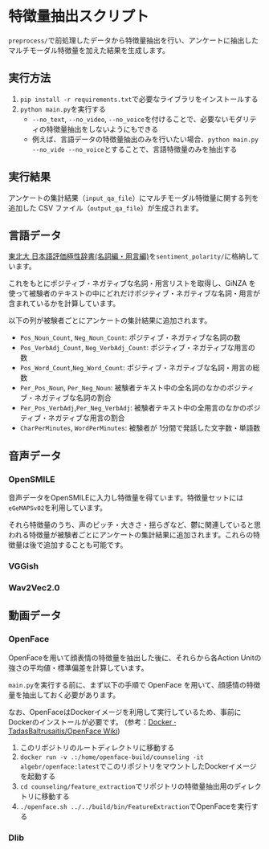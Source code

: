 # 特徴量抽出スクリプト

`preprocess/`で前処理したデータから特徴量抽出を行い、アンケートに抽出したマルチモーダル特徴量を加えた結果を生成します。

## 実行方法

1. `pip install -r requirements.txt`で必要なライブラリをインストールする
2. `python main.py`を実行する
   - `--no_text`, `--no_video`, `--no_voice`を付けることで、必要ないモダリティの特徴量抽出をしないようにもできる
   - 例えば、言語データの特徴量抽出のみを行いたい場合、`python main.py --no_vide --no_voice`とすることで、言語特徴量のみを抽出する

## 実行結果

アンケートの集計結果（`input_qa_file`）にマルチモーダル特徴量に関する列を追加した CSV ファイル（`output_qa_file`）が生成されます。

## 言語データ

[東北大 日本語評価極性辞書(名詞編・用言編)](https://www.cl.ecei.tohoku.ac.jp/Open_Resources-Japanese_Sentiment_Polarity_Dictionary.html)を`sentiment_polarity/`に格納しています。

これをもとにポジティブ・ネガティブな名詞・用言リストを取得し、GiNZA を使って被験者のテキストの中にどれだけポジティブ・ネガティブな名詞・用言が含まれているかを計算しています。

以下の列が被験者ごとにアンケートの集計結果に追加されます。

- `Pos_Noun_Count`, `Neg_Noun_Count`: ポジティブ・ネガティブな名詞の数
- `Pos_VerbAdj_Count`, `Neg_VerbAdj_Count`: ポジティブ・ネガティブな用言の数
- `Pos_Word_Count`,`Neg_Word_Count`: ポジティブ・ネガティブな名詞・用言の総数
- `Per_Pos_Noun`, `Per_Neg_Noun`: 被験者テキスト中の全名詞のなかのポジティブ・ネガティブな名詞の割合
- `Per_Pos_VerbAdj`,`Per_Neg_VerbAdj`: 被験者テキスト中の全用言のなかのポジティブ・ネガティブな用言の割合
- `CharPerMinutes`, `WordPerMinutes`: 被験者が 1分間で発話した文字数・単語数

## 音声データ

### OpenSMILE

音声データをOpenSMILEに入力し特徴量を得ています。特徴量セットには`eGeMAPSv02`を利用しています。

それら特徴量のうち、声のピッチ・大きさ・揺らぎなど、鬱に関連していると思われる特徴量が被験者ごとにアンケートの集計結果に追加されます。これらの特徴量は後で追加することも可能です。

### VGGish

### Wav2Vec2.0

## 動画データ

### OpenFace

OpenFaceを用いて顔表情の特徴量を抽出した後に、それらから各Action Unitの強さの平均値・標準偏差を計算しています。

`main.py`を実行する前に、まず以下の手順で OpenFace を用いて、顔感情の特徴量を抽出しておく必要があります。

なお、OpenFaceはDockerイメージを利用して実行しているため、事前にDockerのインストールが必要です。
(参考：[Docker · TadasBaltrusaitis/OpenFace Wiki](https://github.com/TadasBaltrusaitis/OpenFace/wiki/Docker))

1. このリポジトリのルートディレクトリに移動する
2. `docker run -v .:/home/openface-build/counseling -it algebr/openface:latest`でこのリポジトリをマウントしたDockerイメージを起動する
3. `cd counseling/feature_extraction`でリポジトリの特徴量抽出用のディレクトリに移動する
4. `./openface.sh ../../build/bin/FeatureExtraction`でOpenFaceを実行する

### Dlib